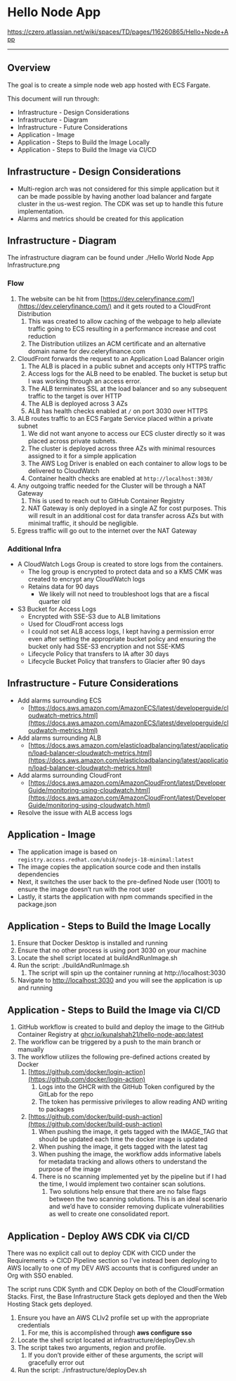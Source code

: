 # Hello Node App

<https://czero.atlassian.net/wiki/spaces/TD/pages/116260865/Hello+Node+App>

* * *

## Overview

The goal is to create a simple node web app hosted with ECS Fargate.

This document will run through:

* Infrastructure - Design Considerations
* Infrastructure - Diagram
* Infrastructure - Future Considerations
* Application - Image
* Application - Steps to Build the Image Locally
* Application - Steps to Build the Image via CI/CD

## Infrastructure - Design Considerations

* Multi-region arch was not considered for this simple application but it can be made possible by having another load balancer and fargate cluster in the us-west region. The CDK was set up to handle this future implementation.
* Alarms and metrics should be created for this application

## Infrastructure - Diagram

The infrastructure diagram can be found under ./Hello World Node App Infrastructure.png

### Flow

1. The website can be hit from [https://dev.celeryfinance.com/](https://dev.celeryfinance.com/) and it gets routed to a CloudFront Distribution
    1. This was created to allow caching of the webpage to help alleviate traffic going to ECS resulting in a performance increase and cost reduction
    2. The Distribution utilizes an ACM certificate and an alternative domain name for dev.celeryfinance.com
2. CloudFront forwards the request to an Application Load Balancer origin
    1. The ALB is placed in a public subnet and accepts only HTTPS traffic
    2. Access logs for the ALB need to be enabled. The bucket is setup but I was working through an access error.
    3. The ALB terminates SSL at the load balancer and so any subsequent traffic to the target is over HTTP
    4. The ALB is deployed across 3 AZs
    5. ALB has health checks enabled at `/` on port 3030 over HTTPS
3. ALB routes traffic to an ECS Fargate Service placed within a private subnet
    1. We did not want anyone to access our ECS cluster directly so it was placed across private subnets.
    2. The cluster is deployed across three AZs with minimal resources assigned to it for a simple application
    3. The AWS Log Driver is enabled on each container to allow logs to be delivered to CloudWatch
    4. Container health checks are enabled at `http://localhost:3030/`
4. Any outgoing traffic needed for the Cluster will be through a NAT Gateway
    1. This is used to reach out to GitHub Container Registry
    2. NAT Gateway is only deployed in a single AZ for cost purposes. This will result in an additional cost for data transfer across AZs but with minimal traffic, it should be negligible.
5. Egress traffic will go out to the internet over the NAT Gateway

### Additional Infra

* A CloudWatch Logs Group is created to store logs from the containers.
    * The log group is encrypted to protect data and so a KMS CMK was created to encrypt any CloudWatch logs
    * Retains data for 90 days
        * We likely will not need to troubleshoot logs that are a fiscal quarter old
* S3 Bucket for Access Logs
    * Encrypted with SSE-S3 due to ALB limitations
    * Used for CloudFront access logs
    * I could not set ALB access logs, I kept having a permission error even after setting the appropriate bucket policy and ensuring the bucket only had SSE-S3 encryption and not SSE-KMS
    * Lifecycle Policy that transfers to IA after 30 days
    * Lifecycle Bucket Policy that transfers to Glacier after 90 days

## Infrastructure - Future Considerations

* Add alarms surrounding ECS
    * [https://docs.aws.amazon.com/AmazonECS/latest/developerguide/cloudwatch-metrics.html](https://docs.aws.amazon.com/AmazonECS/latest/developerguide/cloudwatch-metrics.html)
* Add alarms surrounding ALB
    * [https://docs.aws.amazon.com/elasticloadbalancing/latest/application/load-balancer-cloudwatch-metrics.html](https://docs.aws.amazon.com/elasticloadbalancing/latest/application/load-balancer-cloudwatch-metrics.html)
* Add alarms surrounding CloudFront
    * [https://docs.aws.amazon.com/AmazonCloudFront/latest/DeveloperGuide/monitoring-using-cloudwatch.html](https://docs.aws.amazon.com/AmazonCloudFront/latest/DeveloperGuide/monitoring-using-cloudwatch.html)
* Resolve the issue with ALB access logs

## Application - Image

* The application image is based on `registry.access.redhat.com/ubi8/nodejs-18-minimal:latest`
* The image copies the application source code and then installs dependencies
* Next, it switches the user back to the pre-defined Node user (1001) to ensure the image doesn’t run with the root user
* Lastly, it starts the application with npm commands specified in the package.json

## Application - Steps to Build the Image Locally

1. Ensure that Docker Desktop is installed and running
2. Ensure that no other process is using port 3030 on your machine
3. Locate the shell script located at buildAndRunImage.sh
4. Run the script: ./buildAndRunImage.sh
    1. The script will spin up the container running at http://localhost:3030
5. Navigate to [http://localhost:3030](http://localhost:3030) and you will see the application is up and running

## Application - Steps to Build the Image via CI/CD

1. GitHub workflow is created to build and deploy the image to the GitHub Container Registry at [ghcr.io/kunalshah21/hello-node-app:latest](http://ghcr.io/kunalshah21/hello-node-app:latest)
2. The workflow can be triggered by a push to the main branch or manually
3. The workflow utilizes the following pre-defined actions created by Docker
    1. [https://github.com/docker/login-action](https://github.com/docker/login-action)
        1. Logs into the GHCR with the GitHub Token configured by the GitLab for the repo
        2. The token has permissive privileges to allow reading AND writing to packages
    2. [https://github.com/docker/build-push-action](https://github.com/docker/build-push-action)
        1. When pushing the image, it gets tagged with the IMAGE_TAG that should be updated each time the docker image is updated
        2. When pushing the image, it gets tagged with the latest tag
        3. When pushing the image, the workflow adds informative labels for metadata tracking and allows others to understand the purpose of the image
        4. There is no scanning implemented yet by the pipeline but if I had the time, I would implement two container scan solutions.
            1. Two solutions help ensure that there are no false flags between the two scanning solutions. This is an ideal scenario and we’d have to consider removing duplicate vulnerabilities as well to create one consolidated report.

## Application - Deploy AWS CDK via CI/CD

There was no explicit call out to deploy CDK with CICD under the Requirements → CICD Pipeline section so I’ve instead been deploying to AWS locally to one of my DEV AWS accounts that is configured under an Org with SSO enabled.

The script runs CDK Synth and CDK Deploy on both of the CloudFormation Stacks. First, the Base Infrastructure Stack gets deployed and then the Web Hosting Stack gets deployed.

1. Ensure you have an AWS CLIv2 profile set up with the appropriate credentials
    1. For me, this is accomplished through **aws configure sso**
2. Locate the shell script located at infrastructure/deployDev.sh
3. The script takes two arguments, region and profile.
    1. If you don’t provide either of these arguments, the script will gracefully error out
4. Run the script: ./infrastructure/deployDev.sh <region> <profile>